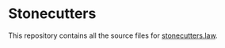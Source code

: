 # Stonecutters

This repository contains all the source files for [stonecutters.law](https://stonecutters.law).
